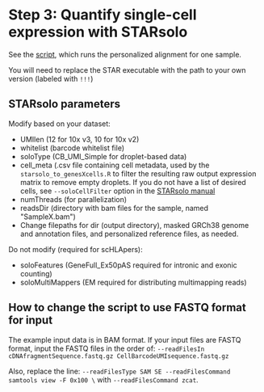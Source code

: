 # Step 3: Quantify single-cell expression with STARsolo

See the [script](Run_STARsolo_scHLApers_BAMinput.sh), which runs the personalized alignment for one sample. 

You will need to replace the STAR executable with the path to your own version (labeled with `!!!`)

## STARsolo parameters

Modify based on your dataset:
- UMIlen (12 for 10x v3, 10 for 10x v2)
- whitelist (barcode whitelist file)
- soloType (CB_UMI_Simple for droplet-based data)
- cell_meta (.csv file containing cell metadata, used by the `starsolo_to_genesXcells.R` to filter the resulting raw output expression matrix to remove empty droplets. If you do not have a list of desired cells, see `--soloCellFilter` option in the [STARsolo manual](https://github.com/alexdobin/STAR/blob/master/doc/STARmanual.pdf)
- numThreads (for parallelization)
- readsDir (directory with bam files for the sample, named "SampleX.bam")
- Change filepaths for dir (output directory), masked GRCh38 genome and annotation files, and personalized reference files, as needed.

Do not modify (required for scHLApers):
- soloFeatures (GeneFull_Ex50pAS required for intronic and exonic counting)
- soloMultiMappers (EM required for distributing multimapping reads)

## How to change the script to use FASTQ format for input

The example input data is in BAM format. If your input files are FASTQ format, input the FASTQ files in the order of:
`--readFilesIn cDNAfragmentSequence.fastq.gz CellBarcodeUMIsequence.fastq.gz`

Also, replace the line:
`--readFilesType SAM SE --readFilesCommand samtools view -F 0x100 \` with `--readFilesCommand zcat`.
